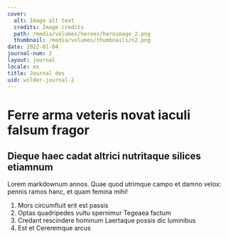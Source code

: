 ```yaml
---
cover:
  alt: Image alt text
  credits: Image credits
  path: /media/volumes/heroes/heroimage_2.png
  thumbnail: /media/volumes/thumbnails/n2.png
date: 2022-01-04
journal-num: 2
layout: journal
locale: es
title: Journal dos
uid: wilder-journal-2
---
```


# Ferre arma veteris novat iaculi falsum fragor

## Dieque haec cadat altrici nutritaque silices etiamnum

Lorem markdownum annos. Quae quod utrimque campo et damno velox: pennis ramos
hanc, et quam femina mihi!

1. Mors circumfluit erit est passis
2. Optas quadripedes vultu spernimur Tegeaea factum
3. Credant rescindere hominum Laertaque possis dic luminibus
4. Est et Cereremque arcus
